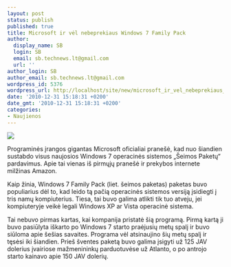 ```yaml
---
layout: post
status: publish
published: true
title: Microsoft ir vėl nebeprekiaus Windows 7 Family Pack
author:
  display_name: SB
  login: SB
  email: sb.technews.lt@gmail.com
  url: ''
author_login: SB
author_email: sb.technews.lt@gmail.com
wordpress_id: 5376
wordpress_url: http://localhost/site/new/microsoft_ir_vel_nebeprekiaus_windows_7_family_pack/
date: '2010-12-31 15:18:31 +0200'
date_gmt: '2010-12-31 15:18:31 +0200'
categories:
- Naujienos
---
```

<div class="imgright"><img src="http://technews.lt/upload/Win7_5F00_HP_5F00_FAMPAC_5F00_3DL_5F00_EN_5F00_1F336887.jpg"  /></div>
<p>Programinės įrangos gigantas Microsoft oficialiai pranešė, kad nuo šiandien sustabdo visus naujosios Windows 7 operacinės sistemos „Šeimos Paketų“ pardavimus. Apie tai vienas iš pirmųjų pranešė ir prekybos internete milžinas Amazon.</p>
<p>Kaip žinia, Windows 7 Family Pack (liet. šeimos paketas) paketas buvo populiarius dėl to, kad leido tą pačią operacinės sistemos versiją įsidiegti į tris namų kompiuterius. Tiesa, tai buvo galima atlikti tik tuo atveju, jei kompiuteryje veikė legali Windows XP ar Vista operacinė sistema.</p>
<p>Tai nebuvo pirmas kartas, kai kompanija pristatė šią programą. Pirmą kartą ji buvo pasiūlyta iškarto po Windows 7 starto praėjusių metų spalį ir buvo siūloma apie šešias savaites. Programa vėl atsinaujino šių metų spalį ir tęsėsi iki šiandien. Prieš šventes paketą buvo galima įsigyti už 125 JAV dolerius įvairiose mažmenininkų parduotuvėse už Atlanto, o po antrojo starto kainavo apie 150 JAV dolerių.<br /></p>
